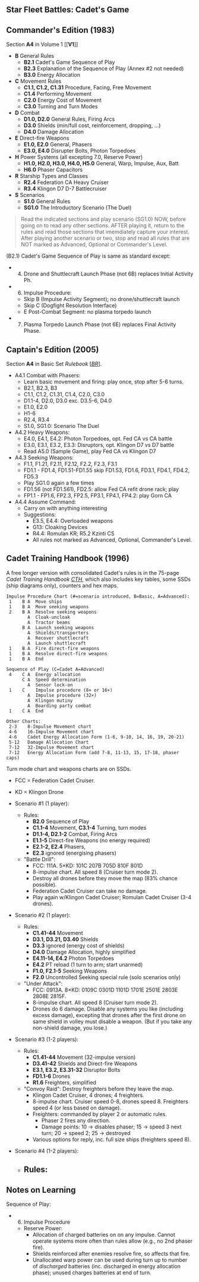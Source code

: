 Star Fleet Battles: Cadet's Game
--------------------------------

Commander's Edition (1983)
--------------------------

Section __A4__ in Volume 1 [[__V1__]]

- __B__ General Rules
  - __B2.1__ Cadet's Game Sequence of Play
  - __B2.3__ Explanation of the Sequence of Play (Annex #2 not needed)
  - __B3.0__ Energy Allocation
- __C__ Movement Rules
  - __C1.1, C1.2, C1.31__ Procedure, Facing, Free Movement
  - __C1.4__ Performing Movement
  - __C2.0__ Energy Cost of Movement
  - __C3.0__ Turning and Turn Modes
- __D__ Combat
  - __D1.0, D2.0__ General Rules, Firing Arcs
  - __D3.0__ Shields (min/full cost, reinforcement, dropping, ...)
  - __D4.0__ Damage Allocation
- __E__ Direct-fire Weapons
  - __E1.0, E2.0__ General, Phasers
  - __E3.0, E4.0__  Disrupter Bolts, Photon Torpedoes
- __H__ Power Systems (all excepting 7.0, Reserve Power)
  - __H1.0, H2.0, H3.0, H4.0, H5.0__ General, Warp, Impulse, Aux, Batt
  - __H6.0__ Phaser Capacitors
- __R__ Starship Types and Classes
  - __R2.4__ Federation CA Heavy Cruiser
  - __R3.4__ Klingon D7 D-7 Battlecruiser
- __S__ Scenarios
  - __S1.0__ General Rules
  - __SG1.0__ The Introductory Scenario (The Duel)

> Read the indicated sections and play scenario (SG1.0) NOW, before going
> on to read any other sections. AFTER playing it, return to the rules and
> read those sections that imemdiately capture your interest. After playing
> another scenario or two, stop and read all rules that are NOT marked as
> Advanced, Optional or Commander's Level.

(B2.1) Cadet's Game Sequence of Play is same as standard except:
- 4. Drone and Shuttlecraft Launch Phase (not 6B) replaces Initial Activity Ph.
- 6. Impulse Procedure:
  - Skip B (Impulse Activity Segment); no drone/shuttlecraft launch
  - Skip C (Dogfight Resolution Interface)
  - E Post-Combat Segment: no plasma torpedo launch
- 7. Plasma Torpedo Launch Phase (not 6E) replaces Final Activity Phase.


Captain's Edition (2005)
------------------------

Section __A4__ in Basic Set _Rulebook_ [[_BR_]].

- A4.1 Combat with Phasers:
  - Learn basic movement and firing: play once, stop after 5-6 turns.
  - B2.1, B2.3, B3
  - C1.1, C1.2, C1.31, C1.4, C2.0, C3.0
  - D1.1-4, D2.0, D3.0 exc. D3.5-6, D4.0
  - E1.0, E2.0
  - H1-6
  - R2.4, R3.4
  - S1.0, SG1.0: Scenario The Duel
- A4.2 Heavy Weapons:
  - E4.0, E4.1, E4.2: Photon Torpedoes, opt. Fed CA vs CA battle
  - E3.0, E3.1, E3.2, E3.3: Disruptors, opt. Klingon D7 vs D7 battle
  - Read A5.0 (Sample Game), play Fed CA vs Klingon D7
- A4.3 Seeking Weapons:
  - F1.1, F1.21, F2.11, F2.12, F2.2, F2.3, F3.1
  - FD1.1 - FD1.4, FD1.51-FD1.55 skip FD1.53, FD1.6, FD3.1, FD4.1, FD4.2, FD5.3
  - Play SG1.0 again a few times
  - FD1.56 (not FD1.561), FD2.5: allow Fed CA refit drone rack; play
  - FP1.1 - FP1.6, FP2.3, FP2.5, FP3.1, FP4.1, FP4.2: play Gorn CA
- A4.4 Assume Command:
  - Carry on with anything interesting
  - Suggestions:
    - E3.5, E4.4: Overloaded weapons
    - G13: Cloaking Devices
    - R4.4: Romulan KR; R5.2 Kzinti CS
    - All rules not marked as Advanced, Optional, Commander's Level.


Cadet Training Handbook (1996)
------------------------------

A free longer version with consolidated Cadet's rules is in the
75-page _Cadet Training Handbook_ [_CTH_], which also includes key
tables, some SSDs (ship diagrams only), counters and hex maps.

    Impulse Procedure Chart (#=scenario introduced, B=Basic, A=Advanced):
     1    B A  Move ships
     1    B A  Move seeking weapons
     2    B A  Resolve seeking weapons
            A  Cloak-uncloak
            A  Tractor beams
          B A  Launch seeking weapons
            A  Shields/transporters
            A  Recover shuttlecraft
            A  Launch shuttlecraft
     1    B A  Fire direct-fire weapons
     1    B A  Resolve direct-fire weapons
     1    B A  End

    Sequence of Play (C=Cadet A=Advanced)
     4    C A  Energy allocation
          C A  Speed determination
            A  Sensor lock-on
     1    C    Impulse procedure (8× or 16×)
            A  Impulse procedure (32×)
            A  Klingon mutiny
            A  Boarding party combat
     1    C A  End

    Other Charts:
     2-3    8-Impulse Movement chart
     4-6    16-Impulse Movement chart
     4-6    Cadet Energy Allocation Form (1-6, 9-10, 14, 16, 19, 20-21)
     5-12   Damage Allocation Chart
     7-12   32-Impulse Movement chart
     7-12   Energy Allocation Form (add 7-8, 11-13, 15, 17-18, phaser caps)

Turn mode chart and weapons charts are on SSDs.
- FCC = Federation Cadet Cruiser.
- KD  = Klingon Drone

- Scenario #1 (1 player):
  - Rules:
    - __B2.0__ Sequence of Play
    - __C1.1-4__ Movement, __C3.1-4__ Turning, turn modes
    - __D1.1-4, D2.1-2__ Combat, Firing Arcs
    - __E1.1-5__ Direct-fire Weapons (no energy required)
    - __E2.1-2, E2.4__ Phasers,
    - __E2.3__ ignored (energising phasers)
  - "Battle Drill":
    - FCC: 111A. 5×KD: 101C 207B 705D 810F 801D
    - 8-impulse chart. All speed 8 (Cruiser turn mode 2).
    - Destroy all drones before they move the map (83% chance possible).
    - Federation Cadet Cruiser can take no damage.
    - Play again w/Klingon Cadet Cruiser; Romulan Cadet Cruiser (3-4 drones).

- Scenario #2 (1 player):
  - Rules:
    - __C1.41-44__ Movement
    - __D3.1, D3.21, D3.40__ Shields
    - __D3.3__ ignored (energy cost of shields)
    - __D4.0__ Damage Allocation, highly simplified
    - __E4.11-14, E4.2__ Photon Torpedoes
    - __E4.2__ PT reload (1 turn to arm; start unarmed)
    - __F1.0, F2.1-5__ Seeking Weapons
    - __F2.0__ Uncontrolled Seeking special rule (solo scenarios only)
  - "Under Attack":
    - FCC: 0913A. 8×KD: 0109C 0301D 1101D 1701E 2501E 2803E 2808E 2815F.
    - 8-impulse chart. All speed 8 (Cruiser turn mode 2).
    - Drones do 6 damage. Disable any systems you like (including excess
      damage), excepting that drones after the first drone on same shield
      in volley must disable a weapon. (But if you take any non-shield
      damage, you lose.)

- Scenario #3 (1-2 players):
  - Rules:
    - __C1.41-44__ Movement (32-impulse version)
    - __D3.41-42__ Shields and Direct-fire Weapons
    - __E3.1, E3.2, E3.31-32__ Disruptor Bolts
    - __FD1.1-6__ Drones
    - __R1.6__ Freighters, simplified
  - "Convoy Raid": Destroy freighters before they leave the map.
    - Klingon Cadet Cruiser, 4 drones; 4 freighters.
    - 8-impulse chart. Cruiser speed 0-8, drones speed 8.
      Freighters speed 4 (or less based on damage).
    - Freighters: commanded by player 2 or automatic rules.
      - Phaser 2 fires any direction.
      - Damage points: 10 → disables phaser;
        15 → speed 3 next turn; 20 → speed 2; 25 → destroyed
    - Various options for reply, inc. full size ships (freighters speed 8).

- Scenario #4 (1-2 players):
  - Rules:
    - 


Notes on Learning
-----------------

Sequence of Play:
- 6. Impulse Procedure
  - Reserve Power:
    - Allocation of charged batteries on on any impulse. Cannot operate
      systems more often than rules allow (e.g., no 2nd phaser fire).
    - Shields reinforced after enemies resolve fire, so affects that fire.
    - Unallocated warp power can be used during turn up to number of
      _discharged_ batteries (inc. discharged in energy allocation phase);
      unused charges batteries at end of turn.



<!-------------------------------------------------------------------->
[_BR_]: https://warehouse23.com/products/star-fleet-battles-basic-set-rulebook-2012
[_CTH_]: https://warehouse23.com/products/star-fleet-battles-cadet-training-handbook
